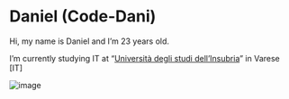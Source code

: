 # Daniel (Code-Dani)

Hi, my name is Daniel and I’m 23 years old.

I’m currently studying IT at “[Università degli studi dell’Insubria](https://www.uninsubria.it/)” in Varese [IT]

![image](https://github-readme-stats.vercel.app/api?username=Code-dani&show_icons=true)
